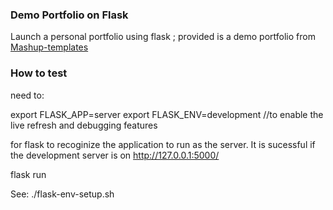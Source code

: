 ### Demo Portfolio on Flask

Launch a personal portfolio using flask ; provided is a demo portfolio 
from [Mashup-templates](https://www.mashup-template.com/)

### How to test 

need to:

export FLASK_APP=server 
export FLASK_ENV=development  //to enable the live refresh and debugging features 

for flask to recoginize the application to run as the server.
It is sucessful if the development server is on 
http://127.0.0.1:5000/

flask run

See: ./flask-env-setup.sh